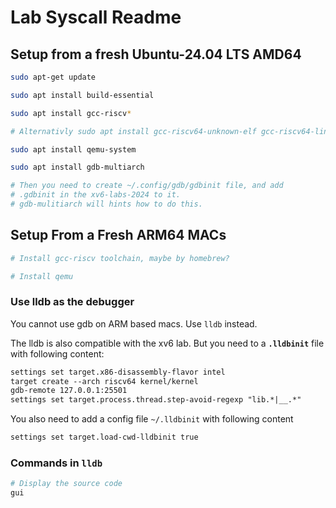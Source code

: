 # Lab Syscall Readme

## Setup from a fresh Ubuntu-24.04 LTS AMD64

```sh
sudo apt-get update

sudo apt install build-essential

sudo apt install gcc-riscv*

# Alternativly sudo apt install gcc-riscv64-unknown-elf gcc-riscv64-linux-gnu

sudo apt install qemu-system

sudo apt install gdb-multiarch

# Then you need to create ~/.config/gdb/gdbinit file, and add
# .gdbinit in the xv6-labs-2024 to it.
# gdb-mulitiarch will hints how to do this.
```

## Setup From a Fresh ARM64 MACs

```sh
# Install gcc-riscv toolchain, maybe by homebrew?

# Install qemu

```

### Use lldb as the debugger

You cannot use gdb on ARM based macs. Use `lldb` instead.

The lldb is also compatible with the xv6 lab. But you need to a **`.lldbinit`** file with following content:

```txt
settings set target.x86-disassembly-flavor intel
target create --arch riscv64 kernel/kernel
gdb-remote 127.0.0.1:25501
settings set target.process.thread.step-avoid-regexp "lib.*|__.*"
```

You also need to add a config file `~/.lldbinit` with following content

```txt
settings set target.load-cwd-lldbinit true
```

### Commands in `lldb`

```sh
# Display the source code
gui
```
